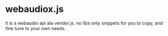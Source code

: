 webaudiox.js
============
it is a webaudio api ala vendor.js.
no libs only snippets for you to copy, and fine tune to your own needs.
